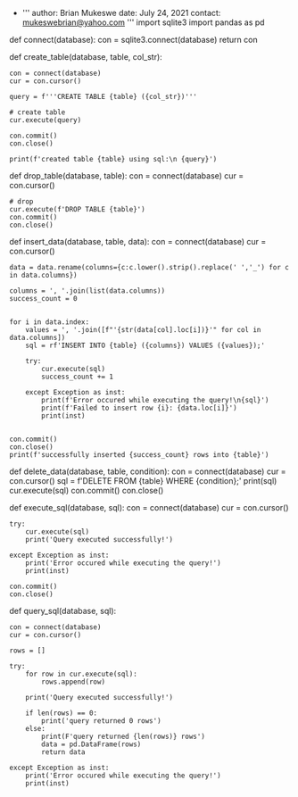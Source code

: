 * '''
author: Brian Mukeswe
date: July 24, 2021
contact: mukeswebrian@yahoo.com
'''
import sqlite3
import pandas as pd


def connect(database):
    con = sqlite3.connect(database)
    return con

def create_table(database, table, col_str):
    
    con = connect(database)
    cur = con.cursor()

    query = f'''CREATE TABLE {table} ({col_str})'''

    # create table
    cur.execute(query)

    con.commit()
    con.close()

    print(f'created table {table} using sql:\n {query}')

def drop_table(database, table):
    con = connect(database)
    cur = con.cursor()

    # drop
    cur.execute(f'DROP TABLE {table}')
    con.commit()
    con.close()


def insert_data(database, table, data):
    con = connect(database)
    cur = con.cursor()

    data = data.rename(columns={c:c.lower().strip().replace(' ','_') for c in data.columns})

    columns = ', '.join(list(data.columns))
    success_count = 0


    for i in data.index:
        values = ', '.join([f"'{str(data[col].loc[i])}'" for col in data.columns])
        sql = rf'INSERT INTO {table} ({columns}) VALUES ({values});'
        
        try:
            cur.execute(sql)
            success_count += 1

        except Exception as inst:
            print(f'Error occured while executing the query!\n{sql}')
            print(f'Failed to insert row {i}: {data.loc[i]}')
            print(inst)
            

    con.commit()
    con.close()
    print(f'successfully inserted {success_count} rows into {table}')


def delete_data(database, table, condition):
    con = connect(database)
    cur = con.cursor()
    sql = f'DELETE FROM {table} WHERE {condition};'
    print(sql)
    cur.execute(sql)
    con.commit()
    con.close()

def execute_sql(database, sql):
    con = connect(database)
    cur = con.cursor()

    try:
        cur.execute(sql)
        print('Query executed successfully!')

    except Exception as inst:
        print('Error occured while executing the query!')
        print(inst)

    con.commit()
    con.close()

def query_sql(database, sql):

    con = connect(database)
    cur = con.cursor()

    rows = [] 

    try:
        for row in cur.execute(sql):
            rows.append(row)

        print('Query executed successfully!')

        if len(rows) == 0:
            print('query returned 0 rows')
        else:
            print(F'query returned {len(rows)} rows')
            data = pd.DataFrame(rows)
            return data
    
    except Exception as inst:
        print('Error occured while executing the query!')
        print(inst)
